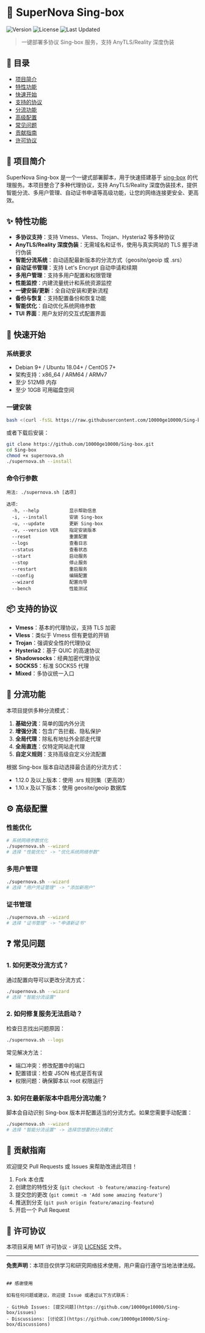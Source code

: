# 🚀 SuperNova Sing-box

![Version](https://img.shields.io/badge/version-1.0.0-blue)
![License](https://img.shields.io/badge/license-MIT-green)
![Last Updated](https://img.shields.io/badge/last%20updated-2025--08--08-brightgreen)

> 一键部署多协议 Sing-box 服务，支持 AnyTLS/Reality 深度伪装

## 📑 目录

- [项目简介](#-项目简介)
- [特性功能](#-特性功能)
- [快速开始](#-快速开始)
- [支持的协议](#-支持的协议)
- [分流功能](#-分流功能)
- [高级配置](#-高级配置)
- [常见问题](#-常见问题)
- [贡献指南](#-贡献指南)
- [许可协议](#-许可协议)

## 🌟 项目简介

SuperNova Sing-box 是一个一键式部署脚本，用于快速搭建基于 [sing-box](https://github.com/SagerNet/sing-box) 的代理服务。本项目整合了多种代理协议，支持 AnyTLS/Reality 深度伪装技术，提供智能分流、多用户管理、自动证书申请等高级功能，让您的网络连接更安全、更高效。

## ✨ 特性功能

- **多协议支持**：支持 Vmess、Vless、Trojan、Hysteria2 等多种协议
- **AnyTLS/Reality 深度伪装**：无需域名和证书，使用与真实网站的 TLS 握手进行伪装
- **智能分流系统**：自动适配最新版本的分流方式（geosite/geoip 或 .srs）
- **自动证书管理**：支持 Let's Encrypt 自动申请和续期
- **多用户管理**：支持多用户配置和权限管理
- **性能监控**：内建流量统计和系统资源监控
- **一键安装/更新**：全自动安装和更新流程
- **备份与恢复**：支持配置备份和恢复功能
- **智能优化**：自动优化系统网络参数
- **TUI 界面**：用户友好的交互式配置界面

## 🚀 快速开始

### 系统要求

- Debian 9+ / Ubuntu 18.04+ / CentOS 7+
- 架构支持：x86_64 / ARM64 / ARMv7
- 至少 512MB 内存
- 至少 10GB 可用磁盘空间

### 一键安装

```bash
bash <(curl -fsSL https://raw.githubusercontent.com/10000ge10000/Sing-box/main/install.sh)
```

或者下载后安装：

```bash
git clone https://github.com/10000ge10000/Sing-box.git
cd Sing-box
chmod +x supernova.sh
./supernova.sh --install
```

### 命令行参数

```
用法: ./supernova.sh [选项]

选项:
  -h, --help           显示帮助信息
  -i, --install        安装 Sing-box
  -u, --update         更新 Sing-box
  -v, --version VER    指定安装版本
  --reset              重置配置
  --logs               查看日志
  --status             查看状态
  --start              启动服务
  --stop               停止服务
  --restart            重启服务
  --config             编辑配置
  --wizard             配置向导
  --bench              性能测试
```

## 📦 支持的协议

- **Vmess**：基本的代理协议，支持 TLS 加密
- **Vless**：类似于 Vmess 但有更低的开销
- **Trojan**：强调安全性的代理协议
- **Hysteria2**：基于 QUIC 的高速协议
- **Shadowsocks**：经典加密代理协议
- **SOCKS5**：标准 SOCKS5 代理
- **Mixed**：多协议统一入口

## 🔄 分流功能

本项目提供多种分流模式：

1. **基础分流**：简单的国内外分流
2. **增强分流**：包含广告拦截、隐私保护
3. **全局代理**：除私有地址外全部走代理
4. **全局直连**：仅特定网站走代理
5. **自定义规则**：支持高级自定义分流配置

根据 Sing-box 版本自动选择最合适的分流方式：
- 1.12.0 及以上版本：使用 .srs 规则集（更高效）
- 1.10.x 及以下版本：使用 geosite/geoip 数据库

## ⚙️ 高级配置

### 性能优化

```bash
# 系统网络参数优化
./supernova.sh --wizard
# 选择 "性能优化" -> "优化系统网络参数"
```

### 多用户管理

```bash
./supernova.sh --wizard
# 选择 "用户凭证管理" -> "添加新用户"
```

### 证书管理

```bash
./supernova.sh --wizard
# 选择 "证书管理" -> "申请新证书"
```

## ❓ 常见问题

### 1. 如何更改分流方式？

通过配置向导可以更改分流方式：
```bash
./supernova.sh --wizard
# 选择 "智能分流设置"
```

### 2. 如何修复服务无法启动？

检查日志找出问题原因：
```bash
./supernova.sh --logs
```

常见解决方法：
- 端口冲突：修改配置中的端口
- 配置错误：检查 JSON 格式是否有误
- 权限问题：确保脚本以 root 权限运行

### 3. 如何在最新版本中启用分流功能？

脚本会自动识别 Sing-box 版本并配置适当的分流方式。如果您需要手动配置：

```bash
./supernova.sh --wizard
# 选择 "智能分流设置" -> 选择您想要的分流模式
```

## 🤝 贡献指南

欢迎提交 Pull Requests 或 Issues 来帮助改进此项目！

1. Fork 本仓库
2. 创建您的特性分支 (`git checkout -b feature/amazing-feature`)
3. 提交您的更改 (`git commit -m 'Add some amazing feature'`)
4. 推送到分支 (`git push origin feature/amazing-feature`)
5. 开启一个 Pull Request

## 📜 许可协议

本项目采用 MIT 许可协议 - 详见 [LICENSE](LICENSE) 文件。

---

**免责声明**：本项目仅供学习和研究网络技术使用，用户需自行遵守当地法律法规。
```

## 感谢使用

如有任何问题或建议，欢迎提 Issue 或通过以下方式联系：

- GitHub Issues: [提交问题](https://github.com/10000ge10000/Sing-box/issues)
- Discussions: [讨论区](https://github.com/10000ge10000/Sing-box/discussions)

